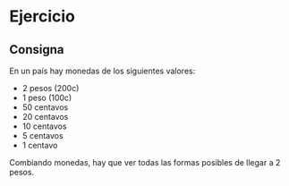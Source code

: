 # Ejercicio

## Consigna

En un país hay monedas de los siguientes valores:
* 2 pesos (200c)
* 1 peso (100c)
* 50 centavos 
* 20 centavos
* 10 centavos
* 5 centavos
* 1 centavo

Combiando monedas, hay que ver todas las formas posibles de llegar a 2 pesos.
